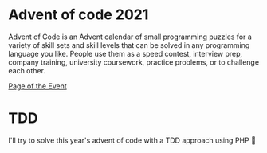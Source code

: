 # Advent of code 2021

Advent of Code is an Advent calendar of small programming puzzles for a variety of skill sets and skill levels that can be solved in any programming language you like. People use them as a speed contest, interview prep, company training, university coursework, practice problems, or to challenge each other.

[Page of the Event](https://adventofcode.com/2021)

# TDD

I'll try to solve this year's advent of code with a TDD approach using PHP :raised_hands: 


